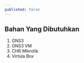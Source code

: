```yaml
---
published: false
---
```

## Bahan Yang Dibutuhkan
   1. GNS3
   2. GNS3 VM
   3. CHR Mikrotik
   4. Virtula Box
  

